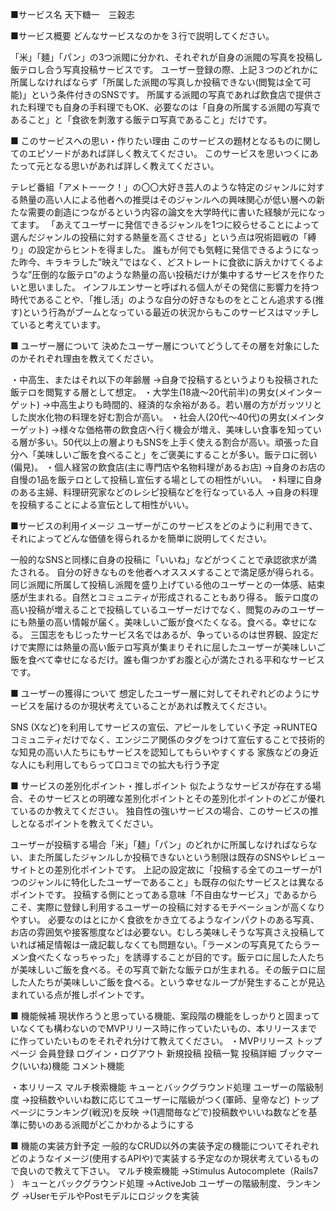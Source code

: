 ■サービス名
天下糖一　三穀志

■サービス概要
どんなサービスなのかを３行で説明してください。

「米」「麺」「パン」の3つ派閥に分かれ、それぞれが自身の派閥の写真を投稿し飯テロし合う写真投稿サービスです。
ユーザー登録の際、上記３つのどれかに所属しなければならず「所属した派閥の写真しか投稿できない(閲覧は全て可能)」という条件付きのSNSです。
所属する派閥の写真であれば飲食店で提供された料理でも自身の手料理でもOK、必要なのは「自身の所属する派閥の写真であること」と「食欲を刺激する飯テロ写真であること」だけです。

■ このサービスへの思い・作りたい理由
このサービスの題材となるものに関してのエピソードがあれば詳しく教えてください。
このサービスを思いつくにあたって元となる思いがあれば詳しく教えてください。

テレビ番組「アメトーーク！」の〇〇大好き芸人のような特定のジャンルに対する熱量の高い人による他者への推奨はそのジャンルへの興味関心が低い層への新たな需要の創造につながるという内容の論文を大学時代に書いた経験が元になってます。
「あえてユーザーに発信できるジャンルを1つに絞らせることによって選んだジャンルの投稿に対する熱量を高くさせる」という点は呪術廻戦の「縛り」の設定からヒントを得ました。
誰もが何でも気軽に発信できるようになった昨今、キラキラした”映え”ではなく、どストレートに食欲に訴えかけてくるような”圧倒的な飯テロ”のような熱量の高い投稿だけが集中するサービスを作りたいと思いました。
インフルエンサーと呼ばれる個人がその発信に影響力を持つ時代であることや、「推し活」のような自分の好きなものをとことん追求する(推す)という行為がブームとなっている最近の状況からもこのサービスはマッチしていると考えています。

■ ユーザー層について
決めたユーザー層についてどうしてその層を対象にしたのかそれぞれ理由を教えてください。

・中高生、またはそれ以下の年齢層
→自身で投稿するというよりも投稿された飯テロを閲覧する層として想定。
・大学生(18歳〜20代前半)の男女(メインターゲット)
→中高生よりも時間的、経済的な余裕がある。若い層の方がガッツリとした炭水化物の料理を好む割合が高い。
・社会人(20代〜40代)の男女(メインターゲット)
→様々な価格帯の飲食店へ行く機会が増え、美味しい食事を知っている層が多い。50代以上の層よりもSNSを上手く使える割合が高い。頑張った自分へ「美味しいご飯を食べること」をご褒美にすることが多い。飯テロに弱い(偏見)。
・個人経営の飲食店(主に専門店や名物料理があるお店)
→自身のお店の自慢の1品を飯テロとして投稿し宣伝する場としての相性がいい。
・料理に自身のある主婦、料理研究家などのレシピ投稿などを行なっている人
→自身の料理を投稿することによる宣伝として相性がいい。

■サービスの利用イメージ
ユーザーがこのサービスをどのように利用できて、それによってどんな価値を得られるかを簡単に説明してください。

一般的なSNSと同様に自身の投稿に「いいね」などがつくことで承認欲求が満たされる。
自分の好きなものを他者へオススメすることで満足感が得られる。
同じ派閥に所属して投稿し派閥を盛り上げている他のユーザーとの一体感、結束感が生まれる。自然とコミュニティが形成されることもあり得る。
飯テロ度の高い投稿が増えることで投稿しているユーザーだけでなく、閲覧のみのユーザーにも熱量の高い情報が届く。美味しいご飯が食べたくなる。食べる。幸せになる。
三国志をもじったサービス名ではあるが、争っているのは世界観、設定だけで実際には熱量の高い飯テロ写真が集まりそれに屈したユーザーが美味しいご飯を食べて幸せになるだけ。誰も傷つかずお腹と心が満たされる平和なサービスです。

■ ユーザーの獲得について
想定したユーザー層に対してそれぞれどのようにサービスを届けるのか現状考えていることがあれば教えてください。

SNS (Xなど)を利用してサービスの宣伝、アピールをしていく予定
→RUNTEQコミュニティだけでなく、エンジニア関係のタグをつけて宣伝することで技術的な知見の高い人たちにもサービスを認知してもらいやすくする
家族などの身近な人にも利用してもらって口コミでの拡大も行う予定

■ サービスの差別化ポイント・推しポイント
似たようなサービスが存在する場合、そのサービスとの明確な差別化ポイントとその差別化ポイントのどこが優れているのか教えてください。
独自性の強いサービスの場合、このサービスの推しとなるポイントを教えてください。

ユーザーが投稿する場合「米」「麺」「パン」のどれかに所属しなければならない、また所属したジャンルしか投稿できないという制限は既存のSNSやレビューサイトとの差別化ポイントです。
上記の設定故に「投稿する全てのユーザーが1つのジャンルに特化したユーザーであること」も既存の似たサービスとは異なるポイントです。
投稿する側にとってある意味「不自由なサービス」であるからこそ、実際に登録し利用するユーザーの投稿に対するモチベーションが高くなりやすい。
必要なのはとにかく食欲をかき立てるようなインパクトのある写真、お店の雰囲気や接客態度などは必要ない。むしろ美味しそうな写真さえ投稿していれば補足情報は一歳記載しなくても問題ない。「ラーメンの写真見てたらラーメン食べたくなっちゃった」を誘導することが目的です。飯テロに屈した人たちが美味しいご飯を食べる。その写真で新たな飯テロが生まれる。その飯テロに屈した人たちが美味しいご飯を食べる。という幸せなループが発生することが見込まれている点が推しポイントです。

■ 機能候補
現状作ろうと思っている機能、案段階の機能をしっかりと固まっていなくても構わないのでMVPリリース時に作っていたいもの、本リリースまでに作っていたいものをそれぞれ分けて教えてください。
・MVPリリース
トップページ
会員登録
ログイン・ログアウト
新規投稿
投稿一覧
投稿詳細
ブックマーク(いいね)機能
コメント機能

・本リリース
マルチ検索機能
キューとバックグラウンド処理
ユーザーの階級制度
→投稿数やいいね数に応じてユーザーに階級がつく(軍師、皇帝など)
トップページにランキング(戦況)を反映
→(1週間毎などで)投稿数やいいね数などを基準に勢いのある派閥がどこかわかるようにする

■ 機能の実装方針予定
一般的なCRUD以外の実装予定の機能についてそれぞれどのようなイメージ(使用するAPIや)で実装する予定なのか現状考えているもので良いので教えて下さい。
マルチ検索機能
→Stimulus Autocomplete（Rails7 ）
キューとバックグラウンド処理
→ActiveJob
ユーザーの階級制度、ランキング
→UserモデルやPostモデルにロジックを実装
